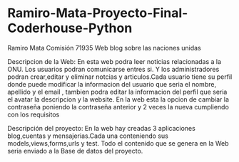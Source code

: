 # Ramiro-Mata-Proyecto-Final-Coderhouse-Python
Ramiro Mata Comisión 71935
Web blog sobre las naciones unidas

Descripcion de la Web: En esta web podra leer noticias relacionadas  a la ONU. Los usuarios podran comunicarse entres si. Y los administradores podran crear,editar y eliminar notcias y articulos.Cada usuario tiene su perfil donde puede modificar la informacion del usuario que seria el nombre, apellido y el email , tambien podra editar la informacion del perfil que seria el avatar la descripcion y la website. En la web esta la opcion de cambiar la contraseña poniendo la contraseña anterior y 2 veces la nueva cumpliendo con los requisitos

Descripción del proyecto: En la web hay creadas 3 aplicaciones blog,cuentas y mensajerias.Cada una conteniendo sus models,views,forms,urls y test. Todo el contenido que se genera en la Web seria enviado a la Base de datos del proyecto.
